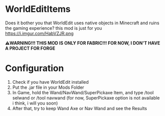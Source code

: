 # WorldEditItems
Does it bother you that WorldEdit uses native objects in Minecraft and ruins the gaming experience? this mod is just for you
https://i.imgur.com/HabVZJR.png

**⚠️WARNING!!! THIS MOD IS ONLY FOR FABRIC!!! FOR NOW, I DON'T HAVE A PROJECT FOR FORGE**

# Configuration

1. Check if you have WorldEdit installed
2. Put the .jar file in your Mods Folder
3. In Game, hold the Wand/NavWand/SuperPickaxe Item, and type /tool selwand or /tool navwand (for now, SuperPickaxe option is not available i think, i will you soon)
4. After that, try to keep Wand Axe or Nav Wand and see the Results
